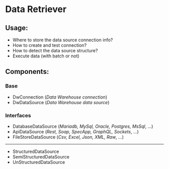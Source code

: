 # Data Retriever

## Usage:
 - Where to store the data source connection info?
 - How to create and test connection?
 - How to detect the data source structure?
 - Execute data (with batch or not)

## Components:

### Base
 - DwConnection (_Data Warehouse connection_)
 - DwDataSource (_Data Warehouse data source_)

### Interfaces
 - DatabaseDataSource (_Mariadb, MySql, Oracle, Postgres, MsSql_, ...)
 - ApiDataSource (_Rest, Soap, SpecApp, GraphQL, Sockets_, ...)
 - FileStoreDataSource (_Csv, Excel, Json, XML, Raw_, ...)
---
 - StructuredDataSource
 - SemiStructuredDataSource
 - UnStructuredDataSource